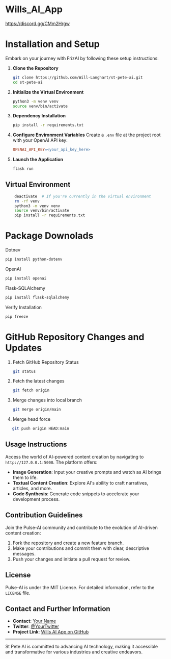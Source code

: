 # Wills_AI_App
https://discord.gg/CMm2Hrgw

# Installation and Setup
Embark on your journey with FrizAI by following these setup instructions:


1. **Clone the Repository**
    ```bash
    git clone https://github.com/Will-Langhart/st-pete-ai.git
    cd st-pete-ai
    ```

2. **Initialize the Virtual Environment**
    ```bash
    python3 -m venv venv
    source venv/bin/activate
    ```

3. **Dependency Installation**
    ```bash
    pip install -r requirements.txt
    ```

4. **Configure Environment Variables**
    Create a `.env` file at the project root with your OpenAI API key:
    ```makefile
    OPENAI_API_KEY=<your_api_key_here>
    ```

5. **Launch the Application**
    ```bash
    flask run
    ```

## Virtual Environment
```bash
    deactivate  # If you're currently in the virtual environment
    rm -rf venv
    python3 -m venv venv
    source venv/bin/activate
    pip install -r requirements.txt
```
    
# Package Downolads
   Dotnev
   ```bash
   pip install python-dotenv
   ```

   OpenAI
   ```bash
   pip install openai
   ```

   Flask-SQLAlchemy
   ```bash
   pip install flask-sqlalchemy
   ```

   Verify Installation
   ```bash
   pip freeze
   ```
   
# GitHub Repository Changes and Updates

1. Fetch GitHub Repository Status
    ```bash
    git status
    ```
2. Fetch the latest changes
    ```bash
    git fetch origin
    ```
3. Merge changes into local branch
    ```bash
    git merge origin/main
    ```
4. Merge head force
```bash
   git push origin HEAD:main
```
    
## Usage Instructions
Access the world of AI-powered content creation by navigating to `http://127.0.0.1:5000`. The platform offers:

- **Image Generation**: Input your creative prompts and watch as AI brings them to life.
- **Textual Content Creation**: Explore AI's ability to craft narratives, articles, and more.
- **Code Synthesis**: Generate code snippets to accelerate your development process.

## Contribution Guidelines
Join the Pulse-AI community and contribute to the evolution of AI-driven content creation:

1. Fork the repository and create a new feature branch.
2. Make your contributions and commit them with clear, descriptive messages.
3. Push your changes and initiate a pull request for review.

## License
Pulse-AI is under the MIT License. For detailed information, refer to the `LICENSE` file.

## Contact and Further Information
- **Contact**: [Your Name](mailto:email@example.com)
- **Twitter**: [@YourTwitter](https://twitter.com/YourTwitter)
- **Project Link**: [Wills AI App on GitHub](https://github.com/Will-Langhart/Wills-AI-App)

---

St Pete AI is committed to advancing AI technology, making it accessible and transformative for various industries and creative endeavors.
